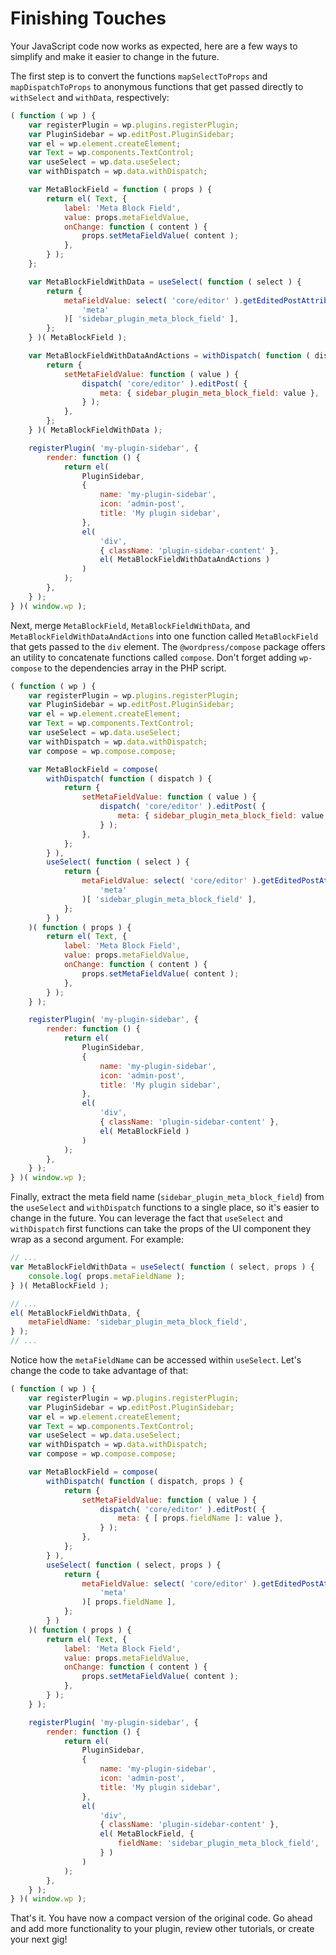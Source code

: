 # Finishing Touches

Your JavaScript code now works as expected, here are a few ways to simplify and make it easier to change in the future.

The first step is to convert the functions `mapSelectToProps` and `mapDispatchToProps` to anonymous functions that get passed directly to `withSelect` and `withData`, respectively:

```js
( function ( wp ) {
	var registerPlugin = wp.plugins.registerPlugin;
	var PluginSidebar = wp.editPost.PluginSidebar;
	var el = wp.element.createElement;
	var Text = wp.components.TextControl;
	var useSelect = wp.data.useSelect;
	var withDispatch = wp.data.withDispatch;

	var MetaBlockField = function ( props ) {
		return el( Text, {
			label: 'Meta Block Field',
			value: props.metaFieldValue,
			onChange: function ( content ) {
				props.setMetaFieldValue( content );
			},
		} );
	};

	var MetaBlockFieldWithData = useSelect( function ( select ) {
		return {
			metaFieldValue: select( 'core/editor' ).getEditedPostAttribute(
				'meta'
			)[ 'sidebar_plugin_meta_block_field' ],
		};
	} )( MetaBlockField );

	var MetaBlockFieldWithDataAndActions = withDispatch( function ( dispatch ) {
		return {
			setMetaFieldValue: function ( value ) {
				dispatch( 'core/editor' ).editPost( {
					meta: { sidebar_plugin_meta_block_field: value },
				} );
			},
		};
	} )( MetaBlockFieldWithData );

	registerPlugin( 'my-plugin-sidebar', {
		render: function () {
			return el(
				PluginSidebar,
				{
					name: 'my-plugin-sidebar',
					icon: 'admin-post',
					title: 'My plugin sidebar',
				},
				el(
					'div',
					{ className: 'plugin-sidebar-content' },
					el( MetaBlockFieldWithDataAndActions )
				)
			);
		},
	} );
} )( window.wp );
```

Next, merge `MetaBlockField`, `MetaBlockFieldWithData`, and `MetaBlockFieldWithDataAndActions` into one function called `MetaBlockField` that gets passed to the `div` element. The `@wordpress/compose` package offers an utility to concatenate functions called `compose`. Don't forget adding `wp-compose` to the dependencies array in the PHP script.

```js
( function ( wp ) {
	var registerPlugin = wp.plugins.registerPlugin;
	var PluginSidebar = wp.editPost.PluginSidebar;
	var el = wp.element.createElement;
	var Text = wp.components.TextControl;
	var useSelect = wp.data.useSelect;
	var withDispatch = wp.data.withDispatch;
	var compose = wp.compose.compose;

	var MetaBlockField = compose(
		withDispatch( function ( dispatch ) {
			return {
				setMetaFieldValue: function ( value ) {
					dispatch( 'core/editor' ).editPost( {
						meta: { sidebar_plugin_meta_block_field: value },
					} );
				},
			};
		} ),
		useSelect( function ( select ) {
			return {
				metaFieldValue: select( 'core/editor' ).getEditedPostAttribute(
					'meta'
				)[ 'sidebar_plugin_meta_block_field' ],
			};
		} )
	)( function ( props ) {
		return el( Text, {
			label: 'Meta Block Field',
			value: props.metaFieldValue,
			onChange: function ( content ) {
				props.setMetaFieldValue( content );
			},
		} );
	} );

	registerPlugin( 'my-plugin-sidebar', {
		render: function () {
			return el(
				PluginSidebar,
				{
					name: 'my-plugin-sidebar',
					icon: 'admin-post',
					title: 'My plugin sidebar',
				},
				el(
					'div',
					{ className: 'plugin-sidebar-content' },
					el( MetaBlockField )
				)
			);
		},
	} );
} )( window.wp );
```

Finally, extract the meta field name (`sidebar_plugin_meta_block_field`) from the `useSelect` and `withDispatch` functions to a single place, so it's easier to change in the future. You can leverage the fact that `useSelect` and `withDispatch` first functions can take the props of the UI component they wrap as a second argument. For example:

```js
// ...
var MetaBlockFieldWithData = useSelect( function ( select, props ) {
	console.log( props.metaFieldName );
} )( MetaBlockField );

// ...
el( MetaBlockFieldWithData, {
	metaFieldName: 'sidebar_plugin_meta_block_field',
} );
// ...
```

Notice how the `metaFieldName` can be accessed within `useSelect`. Let's change the code to take advantage of that:

```js
( function ( wp ) {
	var registerPlugin = wp.plugins.registerPlugin;
	var PluginSidebar = wp.editPost.PluginSidebar;
	var el = wp.element.createElement;
	var Text = wp.components.TextControl;
	var useSelect = wp.data.useSelect;
	var withDispatch = wp.data.withDispatch;
	var compose = wp.compose.compose;

	var MetaBlockField = compose(
		withDispatch( function ( dispatch, props ) {
			return {
				setMetaFieldValue: function ( value ) {
					dispatch( 'core/editor' ).editPost( {
						meta: { [ props.fieldName ]: value },
					} );
				},
			};
		} ),
		useSelect( function ( select, props ) {
			return {
				metaFieldValue: select( 'core/editor' ).getEditedPostAttribute(
					'meta'
				)[ props.fieldName ],
			};
		} )
	)( function ( props ) {
		return el( Text, {
			label: 'Meta Block Field',
			value: props.metaFieldValue,
			onChange: function ( content ) {
				props.setMetaFieldValue( content );
			},
		} );
	} );

	registerPlugin( 'my-plugin-sidebar', {
		render: function () {
			return el(
				PluginSidebar,
				{
					name: 'my-plugin-sidebar',
					icon: 'admin-post',
					title: 'My plugin sidebar',
				},
				el(
					'div',
					{ className: 'plugin-sidebar-content' },
					el( MetaBlockField, {
						fieldName: 'sidebar_plugin_meta_block_field',
					} )
				)
			);
		},
	} );
} )( window.wp );
```

That's it. You have now a compact version of the original code. Go ahead and add more functionality to your plugin, review other tutorials, or create your next gig!
